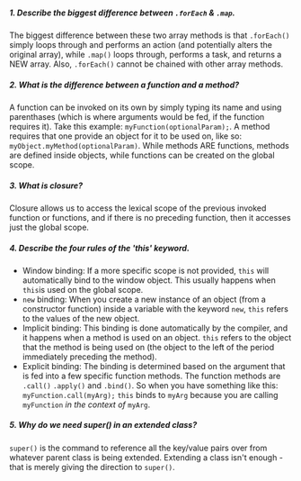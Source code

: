 ##### 1. Describe the biggest difference between `.forEach` & `.map`.

The biggest difference between these two array methods is that `.forEach()` simply loops through and performs an action (and potentially alters the original array), while `.map()` loops through, performs a task, and returns a NEW array. Also, `.forEach()` cannot be chained with other array methods.

##### 2. What is the difference between a function and a method?

A function can be invoked on its own by simply typing its name and using parenthases (which is where arguments would be fed, if the function requires it). Take this example: `myFunction(optionalParam);`. A method requires that one provide an object for it to be used on, like so: `myObject.myMethod(optionalParam)`. While methods ARE functions, methods are defined inside objects, while functions can be created on the global scope.

##### 3. What is closure?

Closure allows us to access the lexical scope of the previous invoked function or functions, and if there is no preceding function, then it accesses just the global scope.

##### 4. Describe the four rules of the 'this' keyword.

* Window binding: If a more specific scope is not provided, `this` will automatically bind to the window object. This usually happens when `this`is used on the global scope.
* `new` binding: When you create a new instance of an object (from a constructor function) inside a variable with the keyword `new`, `this` refers to the values of the new object.
* Implicit binding: This binding is done automatically by the compiler, and it happens when a method is used on an object. `this` refers to the object that the method is being used on (the object to the left of the period immediately preceding the method).
* Explicit binding: The binding is determined based on the argument that is fed into a few specific function methods. The function methods are `.call()` `.apply()` and `.bind()`. So when you have something like this: `myFunction.call(myArg);` `this` binds to `myArg` because you are calling `myFunction` *in the context of* `myArg`.

##### 5. Why do we need super() in an extended class?

`super()` is the command to reference all the key/value pairs over from whatever parent class is being extended. Extending a class isn't enough - that is merely giving the direction to `super()`.